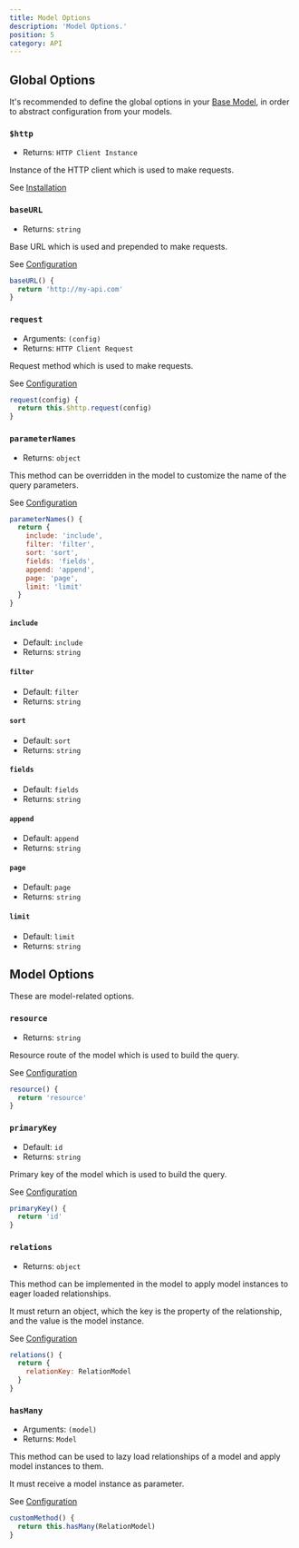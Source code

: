 ```yaml
---
title: Model Options
description: 'Model Options.'
position: 5
category: API
---
```


## Global Options

It's recommended to define the global options in your [Base Model](/configuration#creating-a-base-model), 
in order to abstract configuration from your models.

### `$http`
- Returns: `HTTP Client Instance`

Instance of the HTTP client which is used to make requests.

See [Installation](/installation)

### `baseURL`
- Returns: `string`

Base URL which is used and prepended to make requests.

See [Configuration](/configuration#creating-a-base-model)

```js
baseURL() {
  return 'http://my-api.com'
}
```

### `request`
- Arguments: `(config)`
- Returns: `HTTP Client Request`

Request method which is used to make requests.

See [Configuration](/configuration#creating-a-base-model)

```js
request(config) {
  return this.$http.request(config)
}
```

### `parameterNames`
- Returns: `object`

This method can be overridden in the model to customize the name of the query parameters.

See [Configuration](/configuration#customizing-query-parameters)

```js
parameterNames() {
  return {
    include: 'include',
    filter: 'filter',
    sort: 'sort',
    fields: 'fields',
    append: 'append',
    page: 'page',
    limit: 'limit'
  }
}
```

#### `include`
- Default: `include`
- Returns: `string`

#### `filter`
- Default: `filter`
- Returns: `string`

#### `sort`
- Default: `sort`
- Returns: `string`

#### `fields`
- Default: `fields`
- Returns: `string`

#### `append`
- Default: `append`
- Returns: `string`

#### `page`
- Default: `page`
- Returns: `string`

#### `limit`
- Default: `limit`
- Returns: `string`

## Model Options

These are model-related options.

### `resource`
- Returns: `string`

Resource route of the model which is used to build the query.

See [Configuration](/configuration#creating-the-domain-models)

```js
resource() {
  return 'resource'
}
```

### `primaryKey`
- Default: `id`
- Returns: `string`

Primary key of the model which is used to build the query.

See [Configuration](/configuration#changing-the-primary-key)

```js
primaryKey() {
  return 'id'
}
```

### `relations`
- Returns: `object`

This method can be implemented in the model to apply model instances to eager loaded relationships.

It must return an object, which the key is the property of the relationship, and the value is the
model instance.

See [Configuration](/configuration#eager-loaded-relationships)

```js
relations() {
  return {
    relationKey: RelationModel
  }
}
```

### `hasMany`
- Arguments: `(model)`
- Returns: `Model`

This method can be used to lazy load relationships of a model and apply model instances to them.

It must receive a model instance as parameter.

See [Configuration](/configuration#lazy-loading-relationships)

```js
customMethod() {
  return this.hasMany(RelationModel)
}
```
